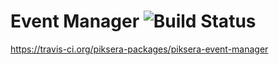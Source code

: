 # Event Manager ![Build Status](https://api.travis-ci.org/piksera-packages/piksera-event-manager.svg?branch=master)
https://travis-ci.org/piksera-packages/piksera-event-manager
